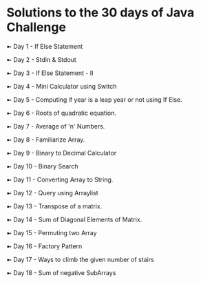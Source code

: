 <h1> Solutions to the 30 days of Java Challenge </h1>

➼ Day 1 - If Else Statement

➼ Day 2 - Stdin & Stdout

➼ Day 3 - If Else Statement - II

➼ Day 4 - Mini Calculator using Switch

➼ Day 5 - Computing if year is a leap year or not using If Else.

➼ Day 6 - Roots of quadratic equation.

➼ Day 7 - Average of 'n' Numbers.

➼ Day 8 - Familiarize Array.

➼ Day 9 - Binary to Decimal Calculator

➼ Day 10 - Binary Search

➼ Day 11 - Converting Array to String.

➼ Day 12 - Query using Arraylist

➼ Day 13 - Transpose of a matrix.

➼ Day 14 - Sum of Diagonal Elements of Matrix.

➼ Day 15 - Permuting two Array

➼ Day 16 - Factory Pattern

➼ Day 17 - Ways to climb the given number of stairs

➼ Day 18 - Sum of negative SubArrays

